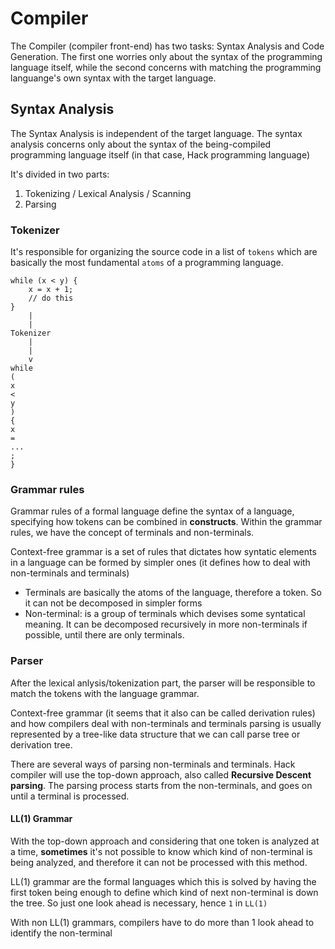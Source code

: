 # Compiler

The Compiler (compiler front-end) has two tasks: Syntax Analysis and Code Generation.
The first one worries only about the syntax of the programming language itself, while the
second concerns with matching the programming languange's own syntax with the target language.

## Syntax Analysis

The Syntax Analysis is independent of the target language. The syntax analysis concerns
only about the syntax of the being-compiled programming language itself (in that case, Hack 
programming language)

It's divided in two parts:
1. Tokenizing / Lexical Analysis / Scanning
2. Parsing

### Tokenizer

It's responsible for organizing the source code in a list of `tokens` which are basically
the most fundamental `atoms` of a programming language.

```
while (x < y) {
    x = x + 1;
    // do this
}
    |
    |
Tokenizer
    |
    |
    v
while
(
x
<
y
)
{
x
=
...
;
}
```

### Grammar rules

Grammar rules of a formal language define the syntax of a language, specifying how tokens can be combined in **constructs**.
Within the grammar rules, we have the concept of terminals and non-terminals. 

Context-free grammar is a set of rules that dictates how syntatic elements in a language can be formed by simpler ones
(it defines how to deal with non-terminals and terminals)

- Terminals are basically the atoms of the language, therefore a token. So it can not be decomposed in simpler forms
- Non-terminal: is a group of terminals which devises some syntatical meaning. It can be decomposed recursively in
more non-terminals if possible, until there are only terminals.

### Parser

After the lexical anlysis/tokenization part, the parser will be responsible to match the tokens
with the language grammar.

Context-free grammar (it seems that it also can be called derivation rules) and how compilers deal with 
non-terminals and terminals parsing is usually represented by a tree-like data structure that we can call 
parse tree or derivation tree.

There are several ways of parsing non-terminals and terminals. Hack compiler will use the top-down approach, also called
**Recursive Descent parsing**. The parsing process starts from the non-terminals, and goes on until a terminal is processed.

#### LL(1) Grammar

With the top-down approach and considering that one token is analyzed at a time, **sometimes** it's not possible to know 
which kind of non-terminal is being analyzed, and therefore it can not be processed with this method.

LL(1) grammar are the formal languages which this is solved by having the first token being enough to define which kind of next
non-terminal is down the tree. So just one look ahead is necessary, hence `1` in `LL(1)`

With non LL(1) grammars, compilers have to do more than 1 look ahead to identify the non-terminal

